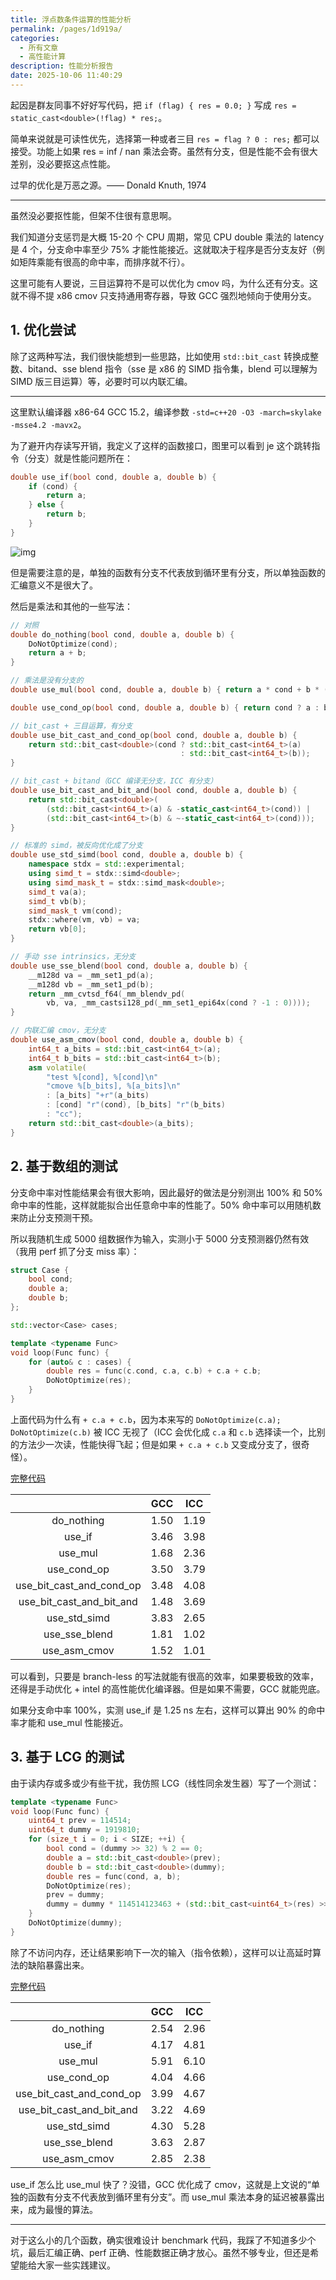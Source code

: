 ```yaml
---
title: 浮点数条件运算的性能分析
permalink: /pages/1d919a/
categories: 
  - 所有文章
  - 高性能计算
description: 性能分析报告
date: 2025-10-06 11:40:29
---
```


起因是群友同事不好好写代码，把 `if (flag) { res = 0.0; }` 写成 `res = static_cast<double>(!flag) * res;`。

简单来说就是可读性优先，选择第一种或者三目 `res = flag ? 0 : res;` 都可以接受。功能上如果 res = inf / nan 乘法会寄。虽然有分支，但是性能不会有很大差别，没必要抠这点性能。

过早的优化是万恶之源。—— Donald Knuth, 1974

***

虽然没必要抠性能，但架不住很有意思啊。

我们知道分支惩罚是大概 15-20 个 CPU 周期，常见 CPU double 乘法的 latency 是 4 个，分支命中率至少 75% 才能性能接近。这就取决于程序是否分支友好（例如矩阵乘能有很高的命中率，而排序就不行）。

这里可能有人要说，三目运算符不是可以优化为 cmov 吗，为什么还有分支。这就不得不提 x86 cmov 只支持通用寄存器，导致 GCC 强烈地倾向于使用分支。

## 1. 优化尝试

除了这两种写法，我们很快能想到一些思路，比如使用 `std::bit_cast` 转换成整数、bitand、sse blend 指令（sse 是 x86 的 SIMD 指令集，blend 可以理解为 SIMD 版三目运算）等，必要时可以内联汇编。

***

这里默认编译器 x86-64 GCC 15.2，编译参数 `-std=c++20 -O3 -march=skylake -msse4.2 -mavx2`。

为了避开内存读写开销，我定义了这样的函数接口，图里可以看到 je 这个跳转指令（分支）就是性能问题所在：

```cpp
double use_if(bool cond, double a, double b) {
    if (cond) {
        return a;
    } else {
        return b;
    }
}
```

![img](/img/1d919a-0.png)

但是需要注意的是，单独的函数有分支不代表放到循环里有分支，所以单独函数的汇编意义不是很大了。

然后是乘法和其他的一些写法：

```cpp
// 对照
double do_nothing(bool cond, double a, double b) {
    DoNotOptimize(cond);
    return a + b;
}

// 乘法是没有分支的
double use_mul(bool cond, double a, double b) { return a * cond + b * (!cond); }

double use_cond_op(bool cond, double a, double b) { return cond ? a : b; }

// bit_cast + 三目运算，有分支
double use_bit_cast_and_cond_op(bool cond, double a, double b) {
    return std::bit_cast<double>(cond ? std::bit_cast<int64_t>(a)
                                      : std::bit_cast<int64_t>(b));
}

// bit_cast + bitand（GCC 编译无分支，ICC 有分支）
double use_bit_cast_and_bit_and(bool cond, double a, double b) {
    return std::bit_cast<double>(
        (std::bit_cast<int64_t>(a) & -static_cast<int64_t>(cond)) |
        (std::bit_cast<int64_t>(b) & ~-static_cast<int64_t>(cond)));
}

// 标准的 simd，被反向优化成了分支
double use_std_simd(bool cond, double a, double b) {
    namespace stdx = std::experimental;
    using simd_t = stdx::simd<double>;
    using simd_mask_t = stdx::simd_mask<double>;
    simd_t va(a);
    simd_t vb(b);
    simd_mask_t vm(cond);
    stdx::where(vm, vb) = va;
    return vb[0];
}

// 手动 sse intrinsics，无分支
double use_sse_blend(bool cond, double a, double b) {
    __m128d va = _mm_set1_pd(a);
    __m128d vb = _mm_set1_pd(b);
    return _mm_cvtsd_f64(_mm_blendv_pd(
        vb, va, _mm_castsi128_pd(_mm_set1_epi64x(cond ? -1 : 0))));
}

// 内联汇编 cmov，无分支
double use_asm_cmov(bool cond, double a, double b) {
    int64_t a_bits = std::bit_cast<int64_t>(a);
    int64_t b_bits = std::bit_cast<int64_t>(b);
    asm volatile(
        "test %[cond], %[cond]\n"
        "cmove %[b_bits], %[a_bits]\n"
        : [a_bits] "+r"(a_bits)
        : [cond] "r"(cond), [b_bits] "r"(b_bits)
        : "cc");
    return std::bit_cast<double>(a_bits);
}
```

## 2. 基于数组的测试

分支命中率对性能结果会有很大影响，因此最好的做法是分别测出 100% 和 50% 命中率的性能，这样就能拟合出任意命中率的性能了。50% 命中率可以用随机数来防止分支预测干预。

所以我随机生成 5000 组数据作为输入，实测小于 5000 分支预测器仍然有效（我用 perf 抓了分支 miss 率）：

```cpp
struct Case {
    bool cond;
    double a;
    double b;
};

std::vector<Case> cases;

template <typename Func>
void loop(Func func) {
    for (auto& c : cases) {
        double res = func(c.cond, c.a, c.b) + c.a + c.b;
        DoNotOptimize(res);
    }
}
```

上面代码为什么有 `+ c.a + c.b`，因为本来写的 `DoNotOptimize(c.a); DoNotOptimize(c.b)` 被 ICC 无视了（ICC 会优化成 `c.a` 和 `c.b` 选择读一个，比别的方法少一次读，性能快得飞起；但是如果 `+ c.a + c.b` 又变成分支了，很奇怪）。

[完整代码](https://godbolt.org/z/rMvqrffrr)

| | GCC | ICC |
|:-:|:-:|:-:|
| do_nothing | 1.50 | 1.19 |
| use_if | 3.46 | 3.98 |
| use_mul | 1.68 | 2.36 |
| use_cond_op | 3.50 | 3.79 |
| use_bit_cast_and_cond_op | 3.48 | 4.08 |
| use_bit_cast_and_bit_and | 1.48 | 3.69 |
| use_std_simd | 3.83 | 2.65 |
| use_sse_blend | 1.81 | 1.02 |
| use_asm_cmov | 1.52 | 1.01 |

可以看到，只要是 branch-less 的写法就能有很高的效率，如果要极致的效率，还得是手动优化 + intel 的高性能优化编译器。但是如果不需要，GCC 就能兜底。

如果分支命中率 100%，实测 use_if 是 1.25 ns 左右，这样可以算出 90% 的命中率才能和 use_mul 性能接近。

## 3. 基于 LCG 的测试

由于读内存或多或少有些干扰，我仿照 LCG（线性同余发生器）写了一个测试：

```cpp
template <typename Func>
void loop(Func func) {
    uint64_t prev = 114514;
    uint64_t dummy = 1919810;
    for (size_t i = 0; i < SIZE; ++i) {
        bool cond = (dummy >> 32) % 2 == 0;
        double a = std::bit_cast<double>(prev);
        double b = std::bit_cast<double>(dummy);
        double res = func(cond, a, b);
        DoNotOptimize(res);
        prev = dummy;
        dummy = dummy * 114514123463 + (std::bit_cast<uint64_t>(res) >> 32);
    }
    DoNotOptimize(dummy);
}
```

除了不访问内存，还让结果影响下一次的输入（指令依赖），这样可以让高延时算法的缺陷暴露出来。

[完整代码](https://godbolt.org/z/nhKf4oTe6)

| | GCC | ICC |
|:-:|:-:|:-:|
| do_nothing | 2.54 | 2.96 |
| use_if | 4.17 | 4.81 |
| use_mul | 5.91 | 6.10 |
| use_cond_op | 4.04 | 4.66 |
| use_bit_cast_and_cond_op | 3.99 | 4.67 |
| use_bit_cast_and_bit_and | 3.22 | 4.69 |
| use_std_simd | 4.30 | 5.28 |
| use_sse_blend | 3.63 | 2.87 |
| use_asm_cmov | 2.85 | 2.38 |

use_if 怎么比 use_mul 快了？没错，GCC 优化成了 cmov，这就是上文说的“单独的函数有分支不代表放到循环里有分支”。而 use_mul 乘法本身的延迟被暴露出来，成为最慢的算法。

***

对于这么小的几个函数，确实很难设计 benchmark 代码，我踩了不知道多少个坑，最后汇编正确、perf 正确、性能数据正确才放心。虽然不够专业，但还是希望能给大家一些实践建议。

